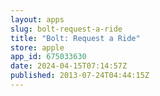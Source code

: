 ```yaml
---
layout: apps
slug: bolt-request-a-ride
title: "Bolt: Request a Ride"
store: apple
app_id: 675033630
date: 2024-04-15T07:14:57Z
published: 2013-07-24T04:44:15Z
---
```

